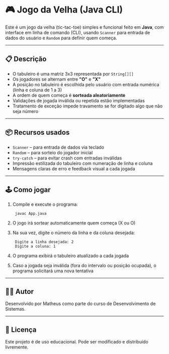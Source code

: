 # 🎮 Jogo da Velha (Java CLI)

Este é um jogo da velha (tic-tac-toe) simples e funcional feito em **Java**, com interface em linha de comando (CLI), usando `Scanner` para entrada de dados do usuário e `Random` para definir quem começa.

---

## 📋 Descrição

- O tabuleiro é uma matriz 3x3 representada por `String[][]`
- Os jogadores se alternam entre **"O"** e **"X"**
- A posição no tabuleiro é escolhida pelo usuário com entrada numérica (linha e coluna de 1 a 3)
- A ordem de quem começa é **sorteada aleatoriamente**
- Validações de jogada inválida ou repetida estão implementadas
- Tratamento de exceção impede travamento se for digitado algo que não seja número

---

## 📦 Recursos usados

- `Scanner` – para entrada de dados via teclado
- `Random` – para sorteio do jogador inicial
- `try-catch` – para evitar crash com entradas inválidas
- Impressão estilizada do tabuleiro com numeração de linha e coluna
- Mensagens claras de erro e feedback visual a cada jogada

---

## 🕹️ Como jogar

1. Compile e execute o programa:

        javac App.java

2. O jogo irá sortear automaticamente quem começa (X ou O)

3. Na sua vez, digite o número da linha e da coluna desejada:

        Digite a linha desejada: 2
        Digite a coluna: 1

4. O programa exibirá o tabuleiro atualizado a cada jogada

5. Caso a jogada seja inválida (fora do intervalo ou posição ocupada), o programa solicitará uma nova tentativa

---

## 🧑‍💻 Autor

Desenvolvido por Matheus como parte do curso de Desenvolvimento de Sistemas.

---

## 📝 Licença

Este projeto é de uso educacional. Pode ser modificado e distribuído livremente.
